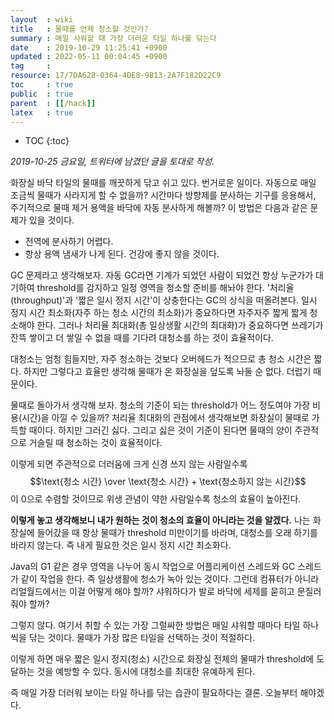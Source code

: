 ```yaml
---
layout  : wiki
title   : 물때를 언제 청소할 것인가?
summary : 매일 샤워할 때 가장 더러운 타일 하나를 닦는다
date    : 2019-10-29 11:25:41 +0900
updated : 2022-05-11 00:04:45 +0900
tag     : 
resource: 17/7DA628-0364-4DE8-9B13-2A7F182D22C9
toc     : true
public  : true
parent  : [[/hack]]
latex   : true
---
```

* TOC
{:toc}

_2019-10-25 금요일, 트위터에 남겼던 글을 토대로 작성._


화장실 바닥 타일의 물때를 깨끗하게 닦고 쉬고 있다. 번거로운 일이다. 자동으로 매일 조금씩 물때가 사라지게 할 수 없을까? 시간마다 방향제를 분사하는 기구를 응용해서, 주기적으로 물때 제거 용액을 바닥에 자동 분사하게 해볼까? 이 방법은 다음과 같은 문제가 있을 것이다.

* 전역에 분사하기 어렵다.
* 항상 용액 냄새가 나게 된다. 건강에 좋지 않을 것이다.

GC 문제라고 생각해보자. 자동 GC라면 기계가 되었던 사람이 되었건 항상 누군가가 대기하여 threshold를 감지하고 일정 영역을 청소할 준비를 해놔야 한다. '처리율(throughput)'과 '짧은 일시 정지 시간'이 상충한다는 GC의 상식을 떠올려본다. 일시 정지 시간 최소화(자주 하는 청소 시간의 최소화)가 중요하다면 자주자주 짧게 짧게 청소해야 한다. 그러나 처리율 최대화(총 일상생활 시간의 최대화)가 중요하다면 쓰레기가 잔뜩 쌓이고 더 쌓일 수 없을 때를 기다려 대청소를 하는 것이 효율적이다.

대청소는 엄청 힘들지만, 자주 청소하는 것보다 오버헤드가 적으므로 총 청소 시간은 짧다. 하지만 그렇다고 효율만 생각해 물때가 온 화장실을 덮도록 놔둘 순 없다. 더럽기 때문이다.

물때로 돌아가서 생각해 보자. 청소의 기준이 되는 threshold가 어느 정도여야 가장 비용(시간)을 아낄 수 있을까? 처리율 최대화의 관점에서 생각해보면 화장실이 물때로 가득할 때이다. 하지만 그러긴 싫다. 그리고 싫은 것이 기준이 된다면 물때의 양이 주관적으로 거슬릴 때 청소하는 것이 효율적이다.

이렇게 되면 주관적으로 더러움에 크게 신경 쓰지 않는 사람일수록 $$\text{청소 시간} \over \text{청소 시간} + \text{청소하지 않는 시간}$$이 0으로 수렴할 것이므로 위생 관념이 약한 사람일수록 청소의 효율이 높아진다.

**이렇게 놓고 생각해보니 내가 원하는 것이 청소의 효율이 아니라는 것을 알겠다.** 나는 화장실에 들어갔을 때 항상 물때가 threshold 미만이기를 바라며, 대청소를 오래 하기를 바라지 않는다. 즉 내게 필요한 것은 일시 정지 시간 최소화다.

Java의 G1 같은 경우 영역을 나누어 동시 작업으로 어플리케이션 스레드와 GC 스레드가 같이 작업을 한다. 즉 일상생활에 청소가 녹아 있는 것이다. 그런데 컴퓨터가 아니라 리얼월드에서는 이걸 어떻게 해야 할까? 샤워하다가 발로 바닥에 세제를 묻히고 문질러줘야 할까?

그렇지 않다. 여기서 취할 수 있는 가장 그럴싸한 방법은 매일 샤워할 때마다 타일 하나씩을 닦는 것이다. 물때가 가장 많은 타일을 선택하는 것이 적절하다.

이렇게 하면 매우 짧은 일시 정지(청소) 시간으로 화장실 전체의 물때가 threshold에 도달하는 것을 예방할 수 있다. 동시에 대청소를 최대한 유예하게 된다.

즉 매일 가장 더러워 보이는 타일 하나를 닦는 습관이 필요하다는 결론. 오늘부터 해야겠다.

